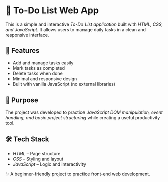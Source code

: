 # 📌 To-Do List Web App

This is a simple and interactive _To-Do List application_ built with _HTML, CSS, and JavaScript_. It allows users to manage daily tasks in a clean and responsive interface.

## 🚀 Features

- Add and manage tasks easily
- Mark tasks as completed
- Delete tasks when done
- Minimal and responsive design
- Built with vanilla JavaScript (no external libraries)

## 🎯 Purpose

The project was developed to practice _JavaScript DOM manipulation, event handling, and basic project structuring_ while creating a useful productivity tool.

## 🛠 Tech Stack

- _HTML_ – Page structure
- _CSS_ – Styling and layout
- _JavaScript_ – Logic and interactivity

✨ A beginner-friendly project to practice front-end web development.
